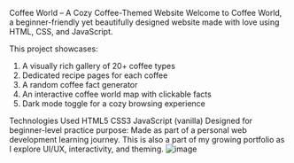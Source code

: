 Coffee World – A Cozy Coffee-Themed Website
Welcome to Coffee World, a beginner-friendly yet beautifully designed website made with love using HTML, CSS, and JavaScript.

This project showcases:
1. A visually rich gallery of 20+ coffee types
2. Dedicated recipe pages for each coffee
3. A random coffee fact generator
4. An interactive coffee world map with clickable facts
5.  Dark mode toggle for a cozy browsing experience

   
Technologies Used
HTML5
CSS3
JavaScript (vanilla)
Designed for beginner-level practice
purpose: Made as part of a personal web development learning journey. This is also a part of my growing portfolio as I explore UI/UX, interactivity, and theming.
![image](https://github.com/user-attachments/assets/e41a16a6-58e0-467a-a449-1126ea6ff254)
